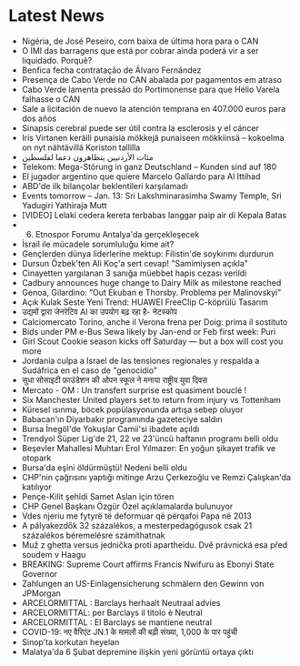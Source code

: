# Latest News
-  Nigéria, de José Peseiro, com baixa de última hora para o CAN
-  O IMI das barragens que está por cobrar ainda poderá vir a ser liquidado. Porquê?
-  Benfica fecha contratação de ​Álvaro Fernández
-  Presença de Cabo Verde no CAN abalada por pagamentos em atraso
-  Cabo Verde lamenta pressão do Portimonense para que Hélio Varela falhasse o CAN
-  Sale a licitación de nuevo la atención temprana en 407.000 euros para dos años
-  Sinapsis cerebral puede ser útil contra la esclerosis y el cáncer
-  Iris Virtanen keräili punaisia mökkejä punaiseen mökkiinsä – kokoelma on nyt nähtävillä Koriston tallilla
-  مئات الأردنيين يتظاهرون دعما لفلسطين
-  Telekom: Mega-Störung in ganz Deutschland – Kunden sind auf 180
-  El jugador argentino que quiere Marcelo Gallardo para Al Ittihad
-  ABD'de ilk bilançolar beklentileri karşılamadı
-  Events tomorrow – Jan. 13: Sri Lakshminarasimha Swamy Temple, Sri Yadugiri Yathiraja Mutt
-  [VIDEO] Lelaki cedera kereta terbabas langgar paip air di Kepala Batas
-  6. Etnospor Forumu Antalya'da gerçekleşecek
-  İsrail ile mücadele sorumluluğu kime ait?
-  Gençlerden dünya liderlerine mektup: Filistin'de soykırımı durdurun
-  Dursun Özbek'ten Ali Koç'a sert cevap! "Samimiysen açıkla"
-  Cinayetten yargılanan 3 sanığa müebbet hapis cezası verildi
-  Cadbury announces huge change to Dairy Milk as milestone reached
-  Genoa, Gilardino: “Out Ekuban e Thorsby. Problema per Malinovskyi”
-  Açık Kulak Seste Yeni Trend: HUAWEI FreeClip C-köprülü Tasarım
-  उद्यमों द्वारा जेनरेटिव AI का उपयोग बढ़ रहा है- नेटस्कोप
-  Calciomercato Torino, anche il Verona frena per Doig: prima il sostituto
-  Bids under PM e-Bus Sewa likely by Jan-end or Feb first week: Puri
-  Girl Scout Cookie season kicks off Saturday — but a box will cost you more
-  Jordania culpa a Israel de las tensiones regionales y respalda a Sudáfrica en el caso de "genocidio"
-  सुधा सोसाइटी फ़ाउंडेशन की ओपन स्कूल ने मनाया राष्ट्रीय युवा दिवस
-  Mercato - OM : Un transfert surprise est quasiment bouclé !
-  Six Manchester United players set to return from injury vs Tottenham
-  Küresel ısınma, böcek popülasyonunda artışa sebep oluyor
-  Babacan'ın Diyarbakır programında gazeteciye saldırı
-  Bursa İnegöl'de Yokuşlar Camii'si ibadete açıldı
-  Trendyol Süper Lig'de 21, 22 ve 23'üncü haftanın programı belli oldu
-  Beşevler Mahallesi Muhtarı Erol Yılmazer: En yoğun şikayet trafik ve otopark
-  Bursa'da eşini öldürmüştü! Nedeni belli oldu
-  CHP'nin çağrısını yaptığı mitinge Arzu Çerkezoğlu ve Remzi Çalışkan'da katılıyor
-  Pençe-Kilit şehidi Samet Aslan için tören
-  CHP Genel Başkanı Özgür Özel açıklamalarda bulunuyor
-  Vdes njeriu me fytyrë të deformuar që përqafoi Papa në 2013
-  A pályakezdők 32 százalékos, a mesterpedagógusok csak 21 százalékos béremelésre számíthatnak
-  Muž z ghetta versus jednička proti apartheidu. Dvě právnická esa před soudem v Haagu
-  BREAKING: Supreme Court affirms Francis Nwifuru as Ebonyi State Governor
-  Zahlungen an US-Einlagensicherung schmälern den Gewinn von JPMorgan
-  ARCELORMITTAL : Barclays herhaalt Neutraal advies
-  ARCELORMITTAL: per Barclays il titolo è Neutral
-  ARCELORMITTAL : El Barclays se mantiene neutral
-  COVID-19: नए वैरिएंट JN.1 के मामलों की बढ़ी संख्या, 1,000 के पार पहुंची
-  Sinop’ta korkutan heyelan
-  Malatya'da 6 Şubat depremine ilişkin yeni görüntü ortaya çıktı
